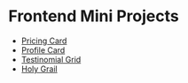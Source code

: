 # Frontend Mini Projects
- [Pricing Card](https://valkyraycho.github.io/Frontend-Pricing-Card/)
- [Profile Card](https://valkyraycho.github.io/Frontend-Profile-Card/)
- [Testinomial Grid](https://valkyraycho.github.io/Frontend-Testinomial-Grid/)
- [Holy Grail](https://valkyraycho.github.io/Frontend-Holy-Grail/)
